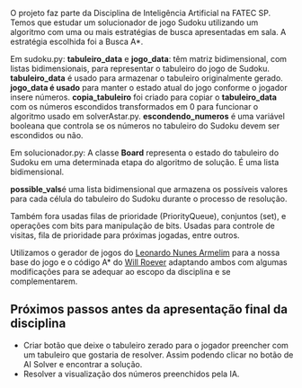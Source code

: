 O projeto faz parte da Disciplina de Inteligência Artificial na FATEC SP. Temos que estudar um solucionador de jogo Sudoku utilizando um algoritmo com uma ou mais estratégias de busca apresentadas em sala. 
A estratégia escolhida foi a Busca A*.

Em sudoku.py:
**tabuleiro_data** e **jogo_data**:  têm matriz bidimensional, com listas bidimensionais, para representar o tabuleiro do jogo de Sudoku. **tabuleiro_data** é usado para armazenar o tabuleiro originalmente gerado.
**jogo_data é usado** para manter o estado atual do jogo conforme o jogador insere números.
**copia_tabuleiro** foi criado para copiar o **tabuleiro_data** com os números escondidos transformados em 0 para funcionar o algoritmo usado em solverAstar.py. 
**escondendo_numeros** é uma variável booleana que controla se os números no tabuleiro do Sudoku devem ser escondidos ou não.

Em solucionador.py:
A classe **Board** representa o estado do tabuleiro do Sudoku em uma determinada etapa do algoritmo de solução. É uma lista bidimensional.

**possible_vals**é  uma lista bidimensional que armazena os possíveis valores para cada célula do tabuleiro do Sudoku durante o processo de resolução.

Também fora usadas filas de prioridade (PriorityQueue), conjuntos (set), e operações com bits para manipulação de bits. Usadas para controle de visitas, fila de prioridade para próximas jogadas, entre outros.

Utilizamos o gerador de jogos do [Leonardo Nunes Armelim](https://github.com/Leonardo-Nunes-Armelim/Bytes_Universe/tree/main/Python/004_Sudoku) para a nossa base do jogo e o código A* do [Will Roever](https://github.com/wroever/sudoku-solver/blob/master/solver.py) adaptando ambos com algumas modificações para se adequar ao escopo da disciplina e se complementarem.

## Próximos passos antes da apresentação final da disciplina
- Criar botão que deixe o tabuleiro zerado para o jogador preencher com um tabuleiro que gostaria de resolver. Assim podendo clicar no botão de AI Solver e encontrar a solução.
- Resolver a visualização dos números preenchidos pela IA.  

